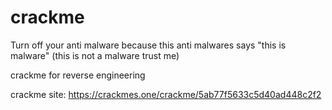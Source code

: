 # crackme
Turn off your anti malware because this anti malwares says "this is malware" (this is not a malware trust me)



crackme for reverse engineering 

crackme site: https://crackmes.one/crackme/5ab77f5633c5d40ad448c2f2
